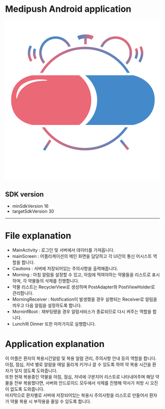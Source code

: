 
# Medipush Android application

<center><img src="https://github.com/Medipush/Medipush/blob/master/medipush_icon.png?raw=true" style="width:250px, height:auto"></center>

## SDK version

- minSdkVersion 16
- targetSdkVersion 30

---
# File explanation
- MainActivity : 로그인 및 서버에서 데이터를 가져옵니다.
- mainScreen : 어플리케이션의 메인 화면을 담당하고 각 UI간의 통신 어시스트 역할을 합니다.
- Cautions : 서버에 저장되어있는 주의사항을 출력해줍니다.
- Morning : 아침 알람을 설정할 수 있고, 아침에 먹여야하는 약물들을 리스트로 표시하며, 각 약물들의 삭제를 진행합니다.
- 약물 리스트는 RecyclerView로 생성하며 PostAdapter와 PostViewHolder로 관리합니다.
- MorningReceiver : Notification이 발생했을 경우 실행되는 Receiver로 알림을 띄우고 다음 알림을 설정하도록 합니다.
- MorninfBoot : 재부팅됐을 경우 알람서비스가 종료되므로 다시 켜주는 역할을 합니다.
- Lunch와 Dinner 또한 마차가지로 실행합니다.

# Application explanation
이 어플은 환자의 복용시간알람 및 복용 알람 관리, 주의사항 안내 등의 역할을 합니다.  
아침, 점심, 저녁 별로 알람을 매일 울리게 키거나 끌 수 있도록 하여 약 복용 시간을 환자가 잊지 않도록 도와줍니다.  
또한 현재 복용중인 약물을 아침, 점심, 저녁에 구분지어 리스트로 나타내어주며 해당 약물을 전부 복용했다면, 서버와 안드로이드 모두에서 삭제를 진행해 약사가 처방 시 오진이 없도록 도와줍니다.  
마지막으로 환자별로 서버에 저장되어있는 복용시 주의사항을 리스트로 만들어서 환자가 약물 복용 시 부작용을 줄일 수 있도록 합니다.  
  

